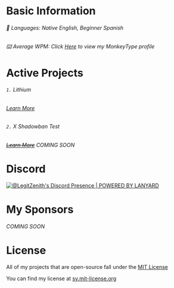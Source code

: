 # Basic Information

###### :crossed_flags: Languages: Native English, Beginner Spanish
###### :keyboard: Average WPM: Click [Here](https://monkeytype.com/profile/legitzenith/) to view my MonkeyType profile

# Active Projects
###### `1.` Lithium
###### [Learn More](https://bot.legitzenith.com/)

#####

###### `2.` X Shadowban Test
###### ~~[Learn More](https://legitzenith.com/shadowban/)~~ _COMING SOON_

# Discord
[![@LegitZenith's Discord Presence | POWERED BY LANYARD](https://lanyard.cnrad.dev/api/1016452732871245944?showDisplayName=true&borderRadius=30px&idleMessage=Commiting%20domestic%20terrorism...&bg=2e253a)](https://discord.com/users/1016452732871245944/)

# My Sponsors
###### COMING SOON

# License
All of my projects that are open-source fall under the [MIT License](https://en.wikipedia.org/wiki/MIT_License/)

You can find my license at [sy.mit-license.org](https://sy.mit-license.org/)